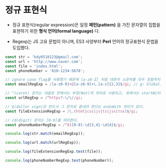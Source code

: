 # 정규 표현식

- 정규 표현식(regular expression)은 일정 **패턴(pattern)** 을 가진 문자열의 집합을 표현하기 위한 **형식 언어(formal language)** 다.

- Regexp는 JS 고유 문법이 아니며, ES3 사양부터 **Perl** 언어의 정규표현식 문법을 도입했다.

```js
const str = 'kdy0510123@gmail.com';
const url = 'http://www.naver.com';
const file = 'index.html';
const phoneNumber = '010-1234-5678';

// ignore case flag를 사용했기 때문에 [a-zA-Z] 처럼 대문자 소문자를 모두 포함하지 않아도 된다.
const emailRegExp = /[a-z0-9]+@[a-z0-9]+\.[a-z]{2,3}$/gi; // g: Global, i: Ignore case

// ^(caret) 문자는 대괄호 안에서는 부정(Not)의 의미로 사용되고, 밖에서는 startWith 의미로 해석되어 해당 문자로 시작하는지 탐색한다.
const urlRegExp = /^https?:\/\//gi;

// $(dollor sign)은 반드시 그 문자로 끝내야 한다는 endsWith 의미가 있다.
const fileExtensionRegExp = /\.(html|css|js|ts|jsx|tsx)$/gi;

// /d(digit) 문자는 [0-9]를 의미한다.
const phoneNumberRegExp = /^01[0-9]-\d{3,4}-\d{4}$/gi;

console.log(str.match(emailRegExp));

console.log(url.match(urlRegExp));

console.log(fileExtensionRegExp.test(file));

console.log(phoneNumberRegExp.test(phoneNumber));
```

